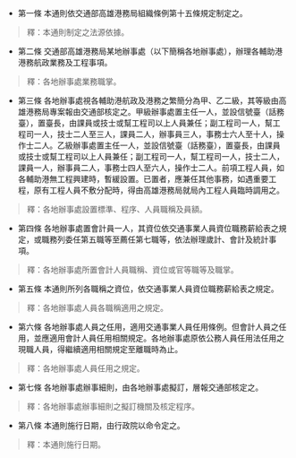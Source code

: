* 第一條 本通則依交通部高雄港務局組織條例第十五條規定制定之。

> 釋：本通則制定之法源依據。

* 第二條 交通部高雄港務局某地辦事處（以下簡稱各地辦事處），辦理各輔助港港務航政業務及工程事項。

> 釋：各地辦事處業務職掌。

* 第三條 各地辦事處視各輔助港航政及港務之繁簡分為甲、乙二級，其等級由高雄港務局專案報由交通部核定之。甲級辦事處置主任一人，並設信號臺（話務臺），置臺長，由課員或技士或幫工程司以上人員兼任；副工程司一人，幫工程司一人，技士二人至三人，課員二人，辦事員三人，事務士六人至十人，操作士二人。乙級辦事處置主任一人，並設信號臺（話務臺），置臺長，由課員或技士或幫工程司以上人員兼任；副工程司一人，幫工程司一人，技士二人，課員一人，辦事員二人，事務士四人至六人，操作士二人。前項工程人員，如各輔助港無工程興建時，暫緩設置。已置者，應兼任其他事務，如遇重要工程，原有工程人員不敷分配時，得由高雄港務局就局內工程人員臨時調用之。

> 釋：各地辦事處設置標準、程序、人員職稱及員額。

* 第四條 各地辦事處置會計員一人，其資位依交通事業人員資位職務薪給表之規定，或職務列委任第五職等至薦任第七職等，依法辦理歲計、會計及統計事項。

> 釋：各地辦事處所置會計人員職稱、資位或官等職等及職掌。

* 第五條 本通則所列各職稱之資位，依交通事業人員資位職務薪給表之規定。

> 釋：各地辦事處人員各職稱適用之規定。

* 第六條 各地辦事處人員之任用，適用交通事業人員任用條例。但會計人員之任用，並應適用會計人員任用相關規定。各地辦事處原依公務人員任用法任用之現職人員，得繼續適用相關規定至離職時為止。

> 釋：各地辦事處人員任用之規定。

* 第七條 各地辦事處辦事細則，由各地辦事處擬訂，層報交通部核定之。

> 釋：各地辦事處辦事細則之擬訂機關及核定程序。

* 第八條 本通則施行日期，由行政院以命令定之。

> 釋：本通則施行日期。

